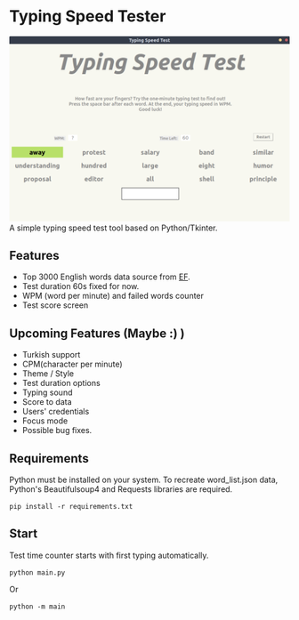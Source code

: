# Typing Speed Tester

![Typing Speed Tester's screenshot](https://raw.githubusercontent.com/cihatertem/typing_speed_thinker/master/screenshot.png)
A simple typing speed test tool based on Python/Tkinter.

## Features

- Top 3000 English words data source
  from [EF](https://www.ef.com/wwen/english-resources/english-vocabulary/top-3000-words/).
- Test duration 60s fixed for now.
- WPM (word per minute) and failed words counter
- Test score screen

## Upcoming Features (Maybe :) )

- Turkish support
- CPM(character per minute)
- Theme / Style
- Test duration options
- Typing sound
- Score to data
- Users' credentials
- Focus mode
- Possible bug fixes.

## Requirements

Python must be installed on your system.
To recreate word_list.json data, Python's Beautifulsoup4 and Requests libraries are required.

```shell
pip install -r requirements.txt
```

## Start

Test time counter starts with first typing automatically.

```shell
python main.py
```

Or

```shell
python -m main
```
